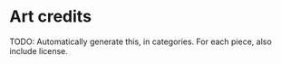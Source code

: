 # Art credits

TODO: Automatically generate this, in categories. For each piece, also include license.